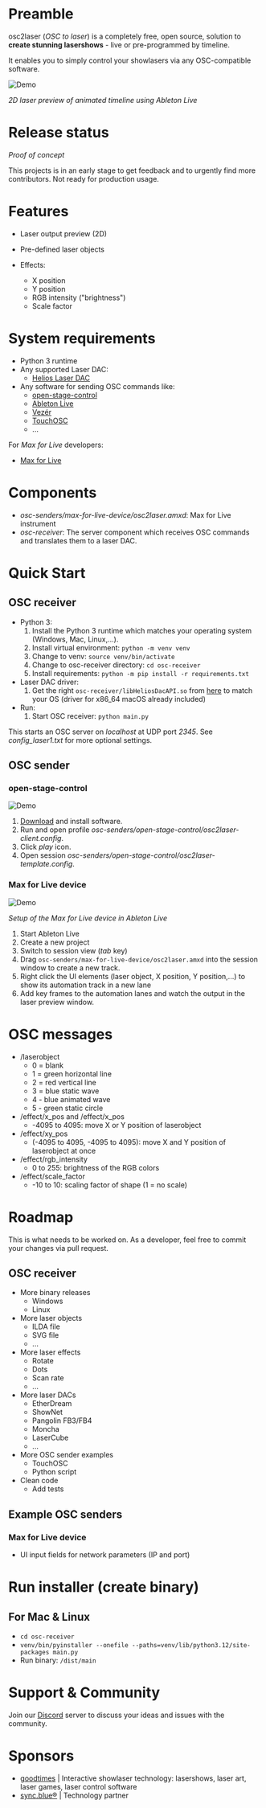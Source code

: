 # Preamble
osc2laser (*OSC to laser*) is a completely free, open source, solution to **create stunning lasershows** - live or pre-programmed by timeline.

It enables you to simply control your showlasers via any OSC-compatible software.

![Demo](osc-senders/max-for-live-device/doc/demo1.gif)

*2D laser preview of animated timeline using Ableton Live*

# Release status
*Proof of concept* 

This projects is in an early stage to get feedback and to urgently find more contributors. Not ready for production usage.

# Features
- Laser output preview (2D)

- Pre-defined laser objects

- Effects:
  - X position
  - Y position
  - RGB intensity ("brightness")
  - Scale factor

# System requirements
- Python 3 runtime
- Any supported Laser DAC:
  - [Helios Laser DAC](https://bitlasers.com/helios-laser-dac/)
- Any software for sending OSC commands like:
  - [open-stage-control](https://openstagecontrol.ammd.net/)
  - [Ableton Live](https://www.ableton.com/live/)
  - [Vezér](https://imimot.com/vezer/)
  - [TouchOSC](https://hexler.net/touchosc)
  - ...

For *Max for Live* developers:
- [Max for Live](https://www.ableton.com/de/live/max-for-live/)

# Components
- *osc-senders/max-for-live-device/osc2laser.amxd*: Max for Live instrument 
- *osc-receiver*: The server component which receives OSC commands and translates them to a laser DAC.

# Quick Start
## OSC receiver
- Python 3:
  1. Install the Python 3 runtime which matches your operating system (Windows, Mac, Linux,...).
  2. Install virtual environment: `python -m venv venv`
  3. Change to venv: `source venv/bin/activate`
  4. Change to osc-receiver directory: `cd osc-receiver`
  5. Install requirements: `python -m pip install -r requirements.txt`
- Laser DAC driver:
  1. Get the right `osc-receiver/libHeliosDacAPI.so` from [here](https://github.com/Grix/helios_dac) to match your OS (driver for x86_64 macOS already included) 
- Run:
  1. Start OSC receiver: `python main.py`

This starts an OSC server on *localhost* at UDP port *2345*.
See *config_laser1.txt* for more optional settings.

## OSC sender
### open-stage-control
![Demo](osc-senders/open-stage-control/doc/open-stage-control-demo.gif)

1. [Download](https://openstagecontrol.ammd.net/download/) and install software.
2. Run and open profile *osc-senders/open-stage-control/osc2laser-client.config*.
3. Click *play* icon.
4. Open session *osc-senders/open-stage-control/osc2laser-template.config*.

### Max for Live device
![Demo](osc-senders/max-for-live-device/doc/setup.gif)

*Setup of the Max for Live device in Ableton Live*

1. Start Ableton Live
2. Create a new project
3. Switch to session view (*tab* key)
4. Drag `osc-senders/max-for-live-device/osc2laser.amxd` into the session window to create a new track.
5. Right click the UI elements (laser object, X position, Y position,...) to show its automation track in a new lane
6. Add key frames to the automation lanes and watch the output in the laser preview window.

# OSC messages
- /laserobject
  - 0 = blank
  - 1 = green horizontal line
  - 2 = red vertical line
  - 3 = blue static wave
  - 4 - blue animated wave
  - 5 - green static circle
- /effect/x_pos and /effect/x_pos
  - -4095 to 4095: move X or Y position of laserobject
- /effect/xy_pos
  - (-4095 to 4095, -4095 to 4095): move X and Y position of laserobject at once
- /effect/rgb_intensity
  - 0 to 255: brightness of the RGB colors
- /effect/scale_factor
  - -10 to 10: scaling factor of shape (1 = no scale) 

# Roadmap
This is what needs to be worked on. 
As a developer, feel free to commit your changes via pull request. 

## OSC receiver
- More binary releases
  - Windows
  - Linux
- More laser objects
  - ILDA file
  - SVG file
  - ...
- More laser effects
  - Rotate
  - Dots
  - Scan rate
  - ...
- More laser DACs
  - EtherDream
  - ShowNet
  - Pangolin FB3/FB4
  - Moncha
  - LaserCube
  - ...
- More OSC sender examples
  - TouchOSC
  - Python script
- Clean code
  - Add tests

## Example OSC senders
### Max for Live device
- UI input fields for network parameters (IP and port)

# Run installer (create binary)
## For Mac & Linux
- `cd osc-receiver`
- `venv/bin/pyinstaller --onefile --paths=venv/lib/python3.12/site-packages main.py`
- Run binary: `/dist/main`

# Support & Community
Join our [Discord](https://discord.gg/3JKDDWr9w6) server to discuss your ideas and issues with the community.

# Sponsors
- [goodtimes](https://www.goodtimes.technology) | Interactive showlaser technology: lasershows, laser art, laser games, laser control software
- [sync.blue®](https://www.sync.blue) | Technology partner
